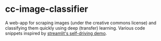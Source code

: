 # cc-image-classifier
A web-app for scraping images (under the creative commons license) and classifying them quickly using deep (transfer) learning. Various code snippets inspired by [streamlit's self-driving demo](https://github.com/streamlit/demo-self-driving).
